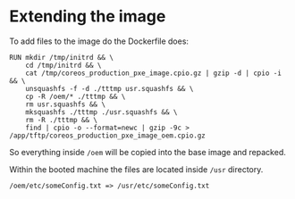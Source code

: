 # Extending the image

To add files to the image do the Dockerfile does:

```
RUN mkdir /tmp/initrd && \
    cd /tmp/initrd && \
    cat /tmp/coreos_production_pxe_image.cpio.gz | gzip -d | cpio -i && \
    unsquashfs -f -d ./tttmp usr.squashfs && \
    cp -R /oem/* ./tttmp && \
    rm usr.squashfs && \
    mksquashfs ./tttmp ./usr.squashfs && \
    rm -R ./tttmp && \
    find | cpio -o --format=newc | gzip -9c > /app/tftp/coreos_production_pxe_image_oem.cpio.gz
```

So everything inside `/oem` will be copied into the base image and
repacked.

Within the booted machine the files are located inside `/usr` directory.


```
/oem/etc/someConfig.txt => /usr/etc/someConfig.txt
```

